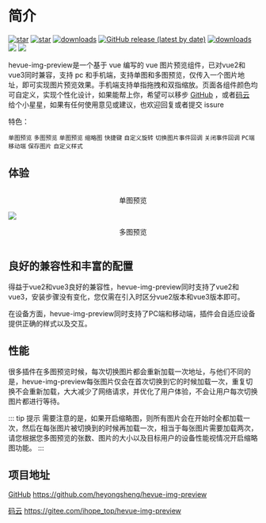 # 简介


<div class="img-inline-wrap" style='margin-top: 20px;'>
<a href='https://github.com/heyongsheng/hevue-img-preview'><img src='https://img.shields.io/github/stars/heyongsheng?style=social' alt='star'></img></a>
<!-- <a href='https://github.com/heyongsheng/hevue-img-preview'><img alt="GitHub forks" src="https://img.shields.io/github/forks/heyongsheng/hevue-img-preview?style=social"></img></a>  -->
<a href='https://gitee.com/ihope_top/hevue-img-preview/stargazers'><img src='https://gitee.com/ihope_top/hevue-img-preview/badge/star.svg?theme=dark' alt='star'></img></a> 
<a href='https://www.npmjs.com/package/hevue-img-preview'><img src='https://img.shields.io/npm/dm/hevue-img-preview.svg' alt='downloads'></img></a>
<a href='https://gitee.com/ihope_top/hevue-img-preview/stargazers'><img alt="GitHub release (latest by date)" src="https://img.shields.io/github/v/release/heyongsheng/hevue-img-preview"></a>
<a href='https://www.npmjs.com/package/hevue-img-preview'><img src='https://img.shields.io/badge/License-MIT-green' alt='downloads'></img></a>
<a href='#'><img src='https://img.shields.io/badge/Vue2-%2365b687?logo=Vue.js&logoColor=white'></img></a>
<a href='#'><img src='https://img.shields.io/badge/Vue3-%2365b687?logo=Vue.js&logoColor=white'></img></a>
</div>

hevue-img-preview是一个基于 vue 编写的 vue 图片预览组件，已对vue2和vue3同时兼容，支持 pc 和手机端，支持单图和多图预览，仅传入一个图片地址，即可实现图片预览效果。手机端支持单指拖拽和双指缩放。页面各组件颜色均可自定义，实现个性化设计，如果能帮上你，希望可以移步 [GitHub](https://github.com/heyongsheng/hevue-img-preview) ，或者[码云](https://gitee.com/ihope_top/hevue-img-preview) 给个小星星，如果有任何使用意见或建议，也欢迎回复或者提交 issure

特色：

`单图预览` `多图预览` `单图预览` `缩略图` `快捷键` `自定义旋转` `切换图片事件回调` `关闭事件回调` `PC端` `移动端` `保存图片` `自定义样式`

## 体验

<div style="display:flex;flex-wrap:wrap">
  <div style="width: 100%">
    <p style="text-align: center">单图预览</p>
    <img src="/1.png" @click="showImg" />
  </div>
  <div style="width: 100%">
    <p style="text-align: center">多图预览</p>
    <img v-for="(item, index) in imgList" :src="item" style="width:33%;display: inline-block" @click="showImgList(index)" />
  </div>
</div>

<script setup>
 import { previewImages } from '/components/hevue-img-preview/v3'

 const showImg = () => {
  previewImages('/1.png')
 }
 const imgList = [
  '/2.png',
  '/3.png',
  '/4.png'
 ]
 const showImgList = (index) => {
  previewImages({
    nowImgIndex: index,
    imgList
  })
 }

</script>

## 良好的兼容性和丰富的配置

得益于vue2和vue3良好的兼容性，hevue-img-preview同时支持了vue2和vue3，安装步骤没有变化，您仅需在引入时区分vue2版本和vue3版本即可。

在设备方面，hevue-img-preview同时支持了PC端和移动端，插件会自适应设备提供正确的样式以及交互。


## 性能

很多插件在多图预览时候，每次切换图片都会重新加载一次地址，与他们不同的是，hevue-img-preview每张图片仅会在首次切换到它的时候加载一次，重复切换不会重新加载，大大减少了网络请求，并优化了用户体验，不会让用户每次切换图片都进行等待。

::: tip 提示
需要注意的是，如果开启缩略图，则所有图片会在开始时全都加载一次，然后在每张图片被切换到的时候再加载一次，相当于每张图片需要加载两次，请您根据您多图预览的张数、图片的大小以及目标用户的设备性能视情况开启缩略图功能。
:::

## 项目地址

[GitHub](https://github.com/heyongsheng/hevue-img-preview) https://github.com/heyongsheng/hevue-img-preview

[码云](https://gitee.com/ihope_top/hevue-img-preview) https://gitee.com/ihope_top/hevue-img-preview

